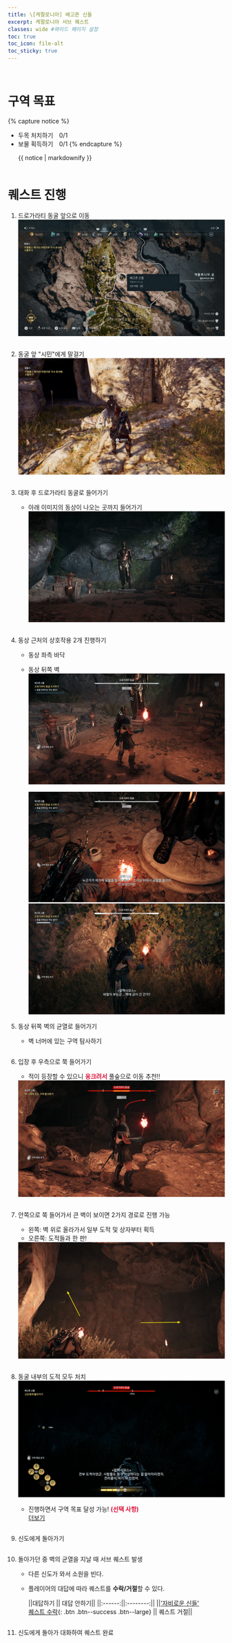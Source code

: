 ```yaml
---
title: \[케팔로니아] 배고픈 신들
excerpt: 케팔로니아 서브 퀘스트
classes: wide #와이드 페이지 설정
toc: true
toc_icon: file-alt
toc_sticky: true
---
```


<head>
    <style type="text/css">
        aside { font-size: 22px; }
        section { font-size: 16px; }
        .notice--primary > ul { font-size: 14px; }
        tbody, th { text-align: center; }
        .notice--primary { width: 50%; margin-left: 24px; }
        b { color: crimson; }
    </style>
    <script>
        function SirenFunction(idMyDiv){
        var objDiv = document.getElementById(idMyDiv);
        if(objDiv.style.display=="block")
            objDiv.style.display = "none";
        else
            objDiv.style.display = "block";
        }
    </script> 
</head>
<br>



<!-- # 퀘스트 보상
<table>
    <thead>
        <tr>
            <th colspan="2">
                보상
            </th>
        </tr>
    </thead>
    <tbody>
        <tr>
            <td><img alt="경험치" src="/assets/images/aoc/default/XP.jpg"></td><td><img alt="드라크마" src="/assets/images/aoc/default/Drachmae.jpg"></td>
        </tr>
        <tr>
            <td>경험치</td><td>드라크마</td>
        </tr>
    </tbody>
</table>

<br> -->




# 구역 목표
{% capture notice %}
* 두목 처치하기　0/1
* 보물 획득하기　0/1
{% endcapture %}

<div class="notice--primary">{{ notice | markdownify }}</div>
<br>

# 퀘스트 진행

1. 드로가라티 동굴 앞으로 이동
    <a href="https://raw.githubusercontent.com/kimguri/kimguri.github.io/master/assets/images/aoc/kephallonia/01-hungry-gods/1.png">
        <img src="https://raw.githubusercontent.com/kimguri/kimguri.github.io/master/assets/images/aoc/kephallonia/01-hungry-gods/1.png">
    </a>
    <pre></pre>
    
2. 동굴 앞 "시민"에게 말걸기
    <a href="https://raw.githubusercontent.com/kimguri/kimguri.github.io/master/assets/images/aoc/kephallonia/01-hungry-gods/2.png">
    <img src="https://raw.githubusercontent.com/kimguri/kimguri.github.io/master/assets/images/aoc/kephallonia/01-hungry-gods/2.png"></a>
    <pre></pre>

3. 대화 후 드로가라티 동굴로 들어가기
    - 아래 이미지의 동상이 나오는 곳까지 들어가기
    <a href="/assets/images/aoc/kephallonia/01-Hungry-gods/3.jpeg"><img src="/assets/images/aoc/kephallonia/01-Hungry-gods/3.jpeg"></a>
    <pre></pre>


4. 동상 근처의 상호작용 2개 진행하기
    - 동상 좌측 바닥
    - 동상 뒤쪽 벽
        <a href="https://raw.githubusercontent.com/kimguri/kimguri.github.io/master/assets/images/aoc/kephallonia/01-hungry-gods/4-1.png">
            <img src="https://raw.githubusercontent.com/kimguri/kimguri.github.io/master/assets/images/aoc/kephallonia/01-hungry-gods/4-1.png">
        </a>
        
        <figure class="half" style="margin: 0px;">
            <a href="https://raw.githubusercontent.com/kimguri/kimguri.github.io/master/assets/images/aoc/kephallonia/01-hungry-gods/4-2.png">
                <img src="https://raw.githubusercontent.com/kimguri/kimguri.github.io/master/assets/images/aoc/kephallonia/01-hungry-gods/4-2.png">
            </a>
            <a href="https://raw.githubusercontent.com/kimguri/kimguri.github.io/master/assets/images/aoc/kephallonia/01-hungry-gods/4-3.png">
                <img src="https://raw.githubusercontent.com/kimguri/kimguri.github.io/master/assets/images/aoc/kephallonia/01-hungry-gods/4-3.png">
            </a>
        </figure>
        <p></p>

5. 동상 뒤쪽 벽의 균열로 들어가기
    - 벽 너머에 있는 구역 탐사하기
    <pre></pre>

6. 입장 후 우측으로 쭉 들어가기
    - 적이 등장할 수 있으니 <b>웅크려서</b> 풀숲으로 이동 추천!!
    <a href="/https://raw.githubusercontent.com/kimguri/kimguri.github.io/master/assets/images/aoc/kephallonia/01-hungry-gods/6.png">
        <img src="https://raw.githubusercontent.com/kimguri/kimguri.github.io/master/assets/images/aoc/kephallonia/01-hungry-gods/6.png">
    </a>
    <pre></pre>

7. 안쪽으로 쭉 들어가서 큰 벽이 보이면 2가지 경로로 진행 가능
    - 왼쪽: 벽 위로 올라가서 일부 도적 및 상자부터 획득
    - 오른쪽: 도적들과 한 판!
    <a href="https://raw.githubusercontent.com/kimguri/kimguri.github.io/master/assets/images/aoc/kephallonia/01-hungry-gods/7.jpeg">
        <img src="https://raw.githubusercontent.com/kimguri/kimguri.github.io/master/assets/images/aoc/kephallonia/01-hungry-gods/7.jpeg">
    </a>
    <pre></pre>

8. 동굴 내부의 도적 모두 처치
    <a href="https://raw.githubusercontent.com/kimguri/kimguri.github.io/master/assets/images/aoc/kephallonia/01-hungry-gods/8.png">
        <img src="https://raw.githubusercontent.com/kimguri/kimguri.github.io/master/assets/images/aoc/kephallonia/01-hungry-gods/8.png">
    </a>
    - 진행하면서 구역 목표 달성 가능! <b>(선택 사항)</b>
        <div class="con_inner">
            <div class="sir_singo_msg">
                <a href="#" onclick="SirenFunction('SirenDiv'); return false;" class="blind_view btn">
                    <i class="fas fa-caret-square-down"></i> 더보기
                </a>
            </div>
            <div class="singo_view" id="SirenDiv" style="display:none">
                <ul>
                    <li>두목 처치하기 0/1</li>
                    <li>보물 획득하기 0/1</li>
                    <figure class="half" style="margin: 0px;">
                        <a href="https://raw.githubusercontent.com/kimguri/kimguri.github.io/master/assets/images/aoc/kephallonia/01-hungry-gods/8-1.jpeg">
                            <img src="https://raw.githubusercontent.com/kimguri/kimguri.github.io/master/assets/images/aoc/kephallonia/01-hungry-gods/8-1.jpeg">
                        </a>
                        <a href="https://raw.githubusercontent.com/kimguri/kimguri.github.io/master/assets/images/aoc/kephallonia/01-hungry-gods/8-2.png">
                            <img src="https://raw.githubusercontent.com/kimguri/kimguri.github.io/master/assets/images/aoc/kephallonia/01-hungry-gods/8-2.png">
                        </a>
                    </figure>
                </ul>                
            </div>
        </div>
    <pre></pre>   

9. 신도에게 돌아가기
    <pre></pre>    

10. 돌아가던 중 벽의 균열을 지날 때 서브 퀘스트 발생
    - 다른 신도가 와서 소원을 빈다.
    - 플레이어의 대답에 따라 퀘스트를 **수락/거절**할 수 있다.

        ||대답하기 || 대답 안하기||
        ||:------:||:--------:||
        ||['자비로운 신들' <br> 퀘스트 수락](https://kimguri.github.io/aco/03-kephallonia-Merciful-Gods/){: .btn .btn--success .btn--large} || 퀘스트 거절||
        
        <pre></pre>

11. 신도에게 돌아가 대화하여 퀘스트 완료





    